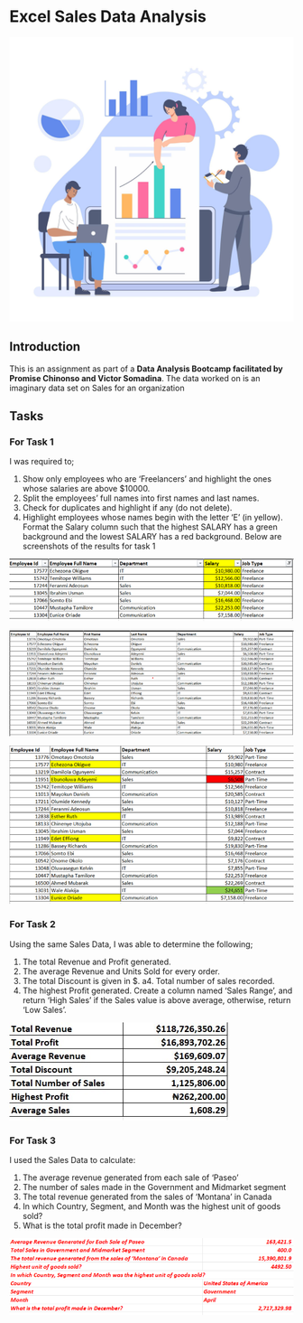 # Excel Sales Data Analysis

![](Intro_Image.jpg)

## Introduction
This is an assignment as part of a **Data Analysis Bootcamp facilitated by Promise Chinonso and Victor Somadina**. The data worked on is an imaginary data set on Sales for an organization

## Tasks
### For Task 1
I was required to;
1. Show only employees who are ‘Freelancers’ and highlight the ones whose salaries are above $10000.
2. Split the employees’ full names into first names and last names.
3. Check for duplicates and highlight if any (do not delete).
4. Highlight employees whose names begin with the letter ‘E’ (in yellow). Format the Salary column such that the highest SALARY has a green background and the lowest SALARY has a red background.
Below are screenshots of the results for task 1

![](Task_1_Sheet_1.png)

![](Task_1_Sheet_2.png)

![](Task_1_Sheet_3.png)

### For Task 2
Using the same Sales Data, I was able to determine the following;
1. The total Revenue and Profit generated.
2. The average Revenue and Units Sold for every order.
3. The total Discount is given in $.
a4. Total number of sales recorded.
5. The highest Profit generated.
Create a column named ‘Sales Range’, and return ‘High Sales’ if the Sales value is above average, otherwise, return ‘Low Sales’.

![](Task_2_Sales_Data.jpg)

### For Task 3
I used the Sales Data to calculate:
1. The average revenue generated from each sale of ‘Paseo’
2. The number of sales made in the Government and Midmarket segment
3. The total revenue generated from the sales of ‘Montana’ in Canada
4. In which Country, Segment, and Month was the highest unit of goods sold?
5. What is the total profit made in December?

![](Task_3_Sales_Data.png)


